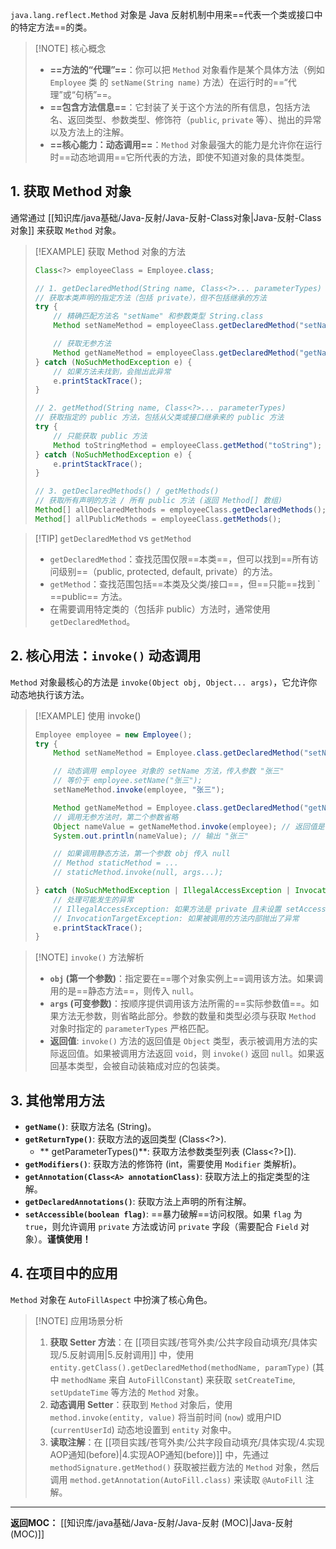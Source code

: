
`java.lang.reflect.Method` 对象是 Java 反射机制中用来==代表一个类或接口中的特定方法==的类。

> [!NOTE] 核心概念
> * **==方法的“代理”==**：你可以把 `Method` 对象看作是某个具体方法（例如 `Employee` 类 的 `setName(String name)` 方法）在运行时的==“代理”或“句柄”==。
> * **==包含方法信息==**：它封装了关于这个方法的所有信息，包括方法名、返回类型、参数类型、修饰符（`public`, `private` 等）、抛出的异常以及方法上的注解。
> * **==核心能力：动态调用==**：`Method` 对象最强大的能力是允许你在运行时==动态地调用==它所代表的方法，即使不知道对象的具体类型。

## 1. 获取 Method 对象

通常通过 [[知识库/java基础/Java-反射/Java-反射-Class对象|Java-反射-Class对象]] 来获取 `Method` 对象。

> [!EXAMPLE] 获取 Method 对象的方法
> ```java
> Class<?> employeeClass = Employee.class;
>
> // 1. getDeclaredMethod(String name, Class<?>... parameterTypes)
> // 获取本类声明的指定方法（包括 private），但不包括继承的方法
> try {
>     // 精确匹配方法名 "setName" 和参数类型 String.class
>     Method setNameMethod = employeeClass.getDeclaredMethod("setName", String.class);
>
>     // 获取无参方法
>     Method getNameMethod = employeeClass.getDeclaredMethod("getName");
> } catch (NoSuchMethodException e) {
>     // 如果方法未找到，会抛出此异常
>     e.printStackTrace();
> }
>
> // 2. getMethod(String name, Class<?>... parameterTypes)
> // 获取指定的 public 方法，包括从父类或接口继承来的 public 方法
> try {
>     // 只能获取 public 方法
>     Method toStringMethod = employeeClass.getMethod("toString"); // 从 Object 类继承
> } catch (NoSuchMethodException e) {
>     e.printStackTrace();
> }
>
> // 3. getDeclaredMethods() / getMethods()
> // 获取所有声明的方法 / 所有 public 方法 (返回 Method[] 数组)
> Method[] allDeclaredMethods = employeeClass.getDeclaredMethods();
> Method[] allPublicMethods = employeeClass.getMethods();
> ```

> [!TIP] `getDeclaredMethod` vs `getMethod`
> * `getDeclaredMethod`：查找范围仅限==本类==，但可以找到==所有访问级别==（public, protected, default, private）的方法。
> * `getMethod`：查找范围包括==本类及父类/接口==，但==只能==找到 ` ==public==  方法。
> * 在需要调用特定类的（包括非 public）方法时，通常使用 `getDeclaredMethod`。

## 2. 核心用法：`invoke()` 动态调用

`Method` 对象最核心的方法是 `invoke(Object obj, Object... args)`，它允许你动态地执行该方法。

> [!EXAMPLE] 使用 invoke()
> ```java
> Employee employee = new Employee();
> try {
>     Method setNameMethod = Employee.class.getDeclaredMethod("setName", String.class);
>
>     // 动态调用 employee 对象的 setName 方法，传入参数 "张三"
>     // 等价于 employee.setName("张三");
>     setNameMethod.invoke(employee, "张三");
>
>     Method getNameMethod = Employee.class.getDeclaredMethod("getName");
>     // 调用无参方法时，第二个参数省略
>     Object nameValue = getNameMethod.invoke(employee); // 返回值是 Object 类型
>     System.out.println(nameValue); // 输出 "张三"
>
>     // 如果调用静态方法，第一个参数 obj 传入 null
>     // Method staticMethod = ...
>     // staticMethod.invoke(null, args...);
>
> } catch (NoSuchMethodException | IllegalAccessException | InvocationTargetException e) {
>     // 处理可能发生的异常
>     // IllegalAccessException: 如果方法是 private 且未设置 setAccessible(true)
>     // InvocationTargetException: 如果被调用的方法内部抛出了异常
>     e.printStackTrace();
> }
> ```

> [!NOTE] `invoke()` 方法解析
> * **`obj` (第一个参数)**：指定要在==哪个对象实例上==调用该方法。如果调用的是==静态方法==，则传入 `null`。
> * **`args` (可变参数)**：按顺序提供调用该方法所需的==实际参数值==。如果方法无参数，则省略此部分。参数的数量和类型必须与获取 `Method` 对象时指定的 `parameterTypes` 严格匹配。
> * **返回值**: `invoke()` 方法的返回值是 `Object` 类型，表示被调用方法的实际返回值。如果被调用方法返回 `void`，则 `invoke()` 返回 `null`。如果返回基本类型，会被自动装箱成对应的包装类。

## 3. 其他常用方法

* **`getName()`**: 获取方法名 (String)。
* **`getReturnType()`**: 获取方法的返回类型 (Class<?>).
   * ** getParameterTypes()**: 获取方法参数类型列表 (Class<?>[]).
* **`getModifiers()`**: 获取方法的修饰符 (int，需要使用 `Modifier` 类解析)。
* **`getAnnotation(Class<A> annotationClass)`**: 获取方法上的指定类型的注解。
* **`getDeclaredAnnotations()`**: 获取方法上声明的所有注解。
* **`setAccessible(boolean flag)`**: ==暴力破解==访问权限。如果 `flag` 为 `true`，则允许调用 `private` 方法或访问 `private` 字段（需要配合 `Field` 对象）。**谨慎使用！**

## 4. 在项目中的应用

`Method` 对象在 `AutoFillAspect` 中扮演了核心角色。

> [!NOTE] 应用场景分析
> 1.  **获取 Setter 方法**：在 [[项目实践/苍穹外卖/公共字段自动填充/具体实现/5.反射调用|5.反射调用]] 中，使用 `entity.getClass().getDeclaredMethod(methodName, paramType)` (其中 `methodName` 来自 `AutoFillConstant`) 来获取 `setCreateTime`, `setUpdateTime` 等方法的 `Method` 对象。
> 2.  **动态调用 Setter**：获取到 `Method` 对象后，使用 `method.invoke(entity, value)` 将当前时间 (`now`) 或用户ID (`currentUserId`) 动态地设置到 `entity` 对象中。
> 3.  **读取注解**：在 [[项目实践/苍穹外卖/公共字段自动填充/具体实现/4.实现AOP通知(before)|4.实现AOP通知(before)]] 中，先通过 `methodSignature.getMethod()` 获取被拦截方法的 `Method` 对象，然后调用 `method.getAnnotation(AutoFill.class)` 来读取 `@AutoFill` 注解。

---
**返回MOC：**
[[知识库/java基础/Java-反射/Java-反射 (MOC)|Java-反射 (MOC)]]